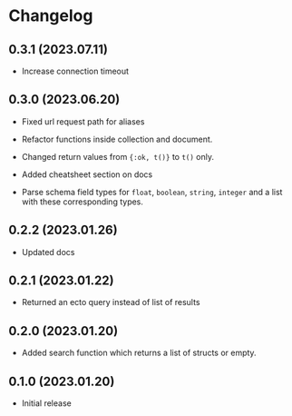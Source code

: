 # Changelog

## 0.3.1 (2023.07.11)

* Increase connection timeout

## 0.3.0 (2023.06.20)

* Fixed url request path for aliases

* Refactor functions inside collection and document.

* Changed return values from `{:ok, t()}` to `t()` only.

* Added cheatsheet section on docs

* Parse schema field types for `float`, `boolean`, `string`, `integer` and a list with these corresponding types.

## 0.2.2 (2023.01.26)

* Updated docs

## 0.2.1 (2023.01.22)

* Returned an ecto query instead of list of results

## 0.2.0 (2023.01.20)

* Added search function which returns a list of structs or empty.

## 0.1.0 (2023.01.20)

* Initial release
